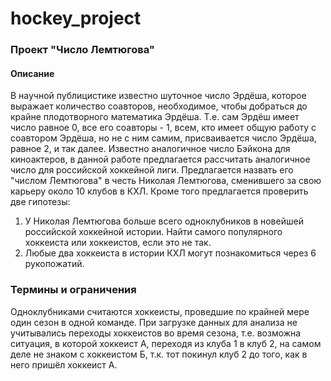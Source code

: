 # hockey_project
### Проект "Число Лемтюгова"
#### Описание
В научной публицистике известно шуточное число Эрдёша, которое выражает количество соавторов, необходимое, чтобы добраться до крайне плодотворного математика Эрдёша. Т.е. сам Эрдёш имеет число равное 0, все его соавторы - 1, всем, кто имеет общую работу с соавтором Эрдёша, но не с ним самим, присваивается число Эрдёша, равное 2, и так далее. Известно аналогичное число Бэйкона для киноактеров, в данной работе предлагается рассчитать аналогичное число для российской хоккейной лиги. Предлагается назвать его "числом Лемтюгова" в честь Николая Лемтюгова, сменившего за свою карьеру около 10 клубов в КХЛ. Кроме того предлагается проверить две гипотезы: 
1. У Николая Лемтюгова больше всего одноклубников в новейшей российской хоккейной истории. Найти самого популярного хоккеиста или хоккеистов, если это не так.
2. Любые два хоккеиста в истории КХЛ могут познакомиться через 6 рукопожатий.
### Термины и ограничения 
Одноклубниками считаются хоккеисты, проведшие по крайней мере один сезон в одной команде. 
При загрузке данных для анализа не учитывались переходы хоккеистов во время сезона, т.е. возможна ситуация, в которой хоккеист А, переходя из клуба 1 в клуб 2, на самом деле не знаком с хоккеистом Б, т.к. тот покинул клуб 2 до того, как в него пришёл хоккеист А. 
